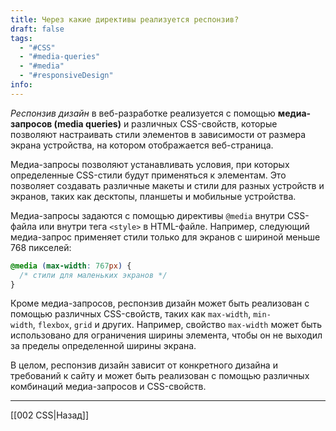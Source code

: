 ```yaml
---
title: Через какие директивы реализуется респонзив?
draft: false
tags:
  - "#CSS"
  - "#media-queries"
  - "#media"
  - "#responsiveDesign"
info:
---
```

_Респонзив дизайн_ в веб-разработке реализуется с помощью **медиа-запросов (media queries)** и различных CSS-свойств, которые позволяют настраивать стили элементов в зависимости от размера экрана устройства, на котором отображается веб-страница.

Медиа-запросы позволяют устанавливать условия, при которых определенные CSS-стили будут применяться к элементам. Это позволяет создавать различные макеты и стили для разных устройств и экранов, таких как десктопы, планшеты и мобильные устройства.

Медиа-запросы задаются с помощью директивы `@media` внутри CSS-файла или внутри тега `<style>` в HTML-файле. Например, следующий медиа-запрос применяет стили только для экранов с шириной меньше 768 пикселей:

```css
@media (max-width: 767px) {
  /* стили для маленьких экранов */
}
```

Кроме медиа-запросов, респонзив дизайн может быть реализован с помощью различных CSS-свойств, таких как `max-width`, `min-width`, `flexbox`, `grid` и других. Например, свойство `max-width` может быть использовано для ограничения ширины элемента, чтобы он не выходил за пределы определенной ширины экрана.

В целом, респонзив дизайн зависит от конкретного дизайна и требований к сайту и может быть реализован с помощью различных комбинаций медиа-запросов и CSS-свойств.

---

[[002 CSS|Назад]]